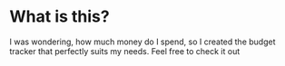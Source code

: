 # What is this?

I was wondering, how much money do I spend, so I created the budget tracker that perfectly suits my needs. Feel free to check it out
